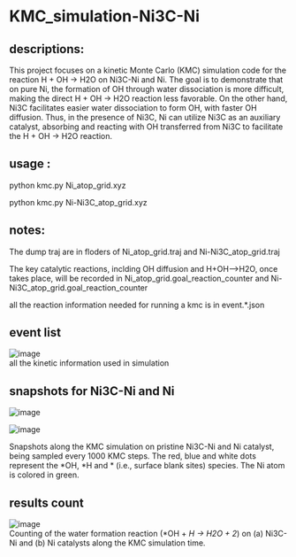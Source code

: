 # KMC_simulation-Ni3C-Ni
## descriptions:

This project focuses on a kinetic Monte Carlo (KMC) simulation code for the reaction H + OH → H2O on Ni3C-Ni and Ni. The goal is to demonstrate that on pure Ni, the formation of OH through water dissociation is more difficult, making the direct H + OH → H2O reaction less favorable. On the other hand, Ni3C facilitates easier water dissociation to form OH, with faster OH diffusion. Thus, in the presence of Ni3C, Ni can utilize Ni3C as an auxiliary catalyst, absorbing and reacting with OH transferred from Ni3C to facilitate the H + OH → H2O reaction.

## usage : 

python kmc.py Ni_atop_grid.xyz

python kmc.py Ni-Ni3C_atop_grid.xyz

## notes:
The dump traj are in floders of Ni_atop_grid.traj and Ni-Ni3C_atop_grid.traj <br>

The key catalytic reactions, inclding OH diffusion and H+OH-->H2O, once takes place, will be recorded in Ni_atop_grid.goal_reaction_counter and Ni-Ni3C_atop_grid.goal_reaction_counter <br>

all the reaction information needed for running a kmc is in event.*.json

## event list
![image](https://github.com/user-attachments/assets/964143f5-f2cd-48d2-8d1a-159fc3904ce2)  <br>
all the kinetic information used in simulation

## snapshots for Ni3C-Ni and Ni
![image](https://github.com/user-attachments/assets/86e8bb6d-5fb9-40bd-9e5c-8ad09fc22a19)  <br>

![image](https://github.com/user-attachments/assets/35e5f579-12ae-4985-a6e1-eadf8d5d7a70) <br>

Snapshots along the KMC simulation on pristine Ni3C-Ni and Ni catalyst, being sampled every 1000 KMC steps. The red, blue and white dots represent the *OH, *H and * (i.e., surface blank sites) species. The Ni atom is colored in green.

## results count
![image](https://github.com/user-attachments/assets/6aa01a26-92ea-47c1-bc3f-5c7fa7c7a24e) <br>
Counting of the water formation reaction (*OH + *H → H2O + 2*) on (a) Ni3C-Ni and (b) Ni catalysts along the KMC simulation time.


